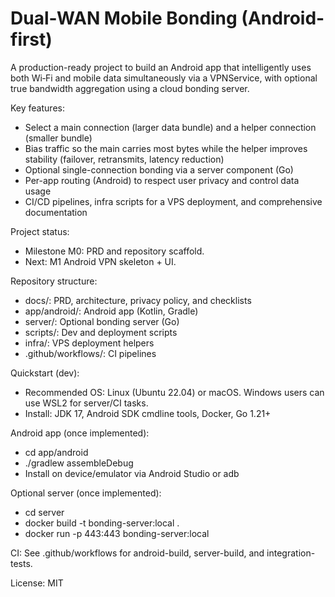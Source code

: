 # Dual-WAN Mobile Bonding (Android-first)

A production-ready project to build an Android app that intelligently uses both Wi‑Fi and mobile data simultaneously via a VPNService, with optional true bandwidth aggregation using a cloud bonding server.

Key features:
- Select a main connection (larger data bundle) and a helper connection (smaller bundle)
- Bias traffic so the main carries most bytes while the helper improves stability (failover, retransmits, latency reduction)
- Optional single-connection bonding via a server component (Go)
- Per-app routing (Android) to respect user privacy and control data usage
- CI/CD pipelines, infra scripts for a VPS deployment, and comprehensive documentation

Project status:
- Milestone M0: PRD and repository scaffold.
- Next: M1 Android VPN skeleton + UI.

Repository structure:
- docs/: PRD, architecture, privacy policy, and checklists
- app/android/: Android app (Kotlin, Gradle)
- server/: Optional bonding server (Go)
- scripts/: Dev and deployment scripts
- infra/: VPS deployment helpers
- .github/workflows/: CI pipelines

Quickstart (dev):
- Recommended OS: Linux (Ubuntu 22.04) or macOS. Windows users can use WSL2 for server/CI tasks.
- Install: JDK 17, Android SDK cmdline tools, Docker, Go 1.21+

Android app (once implemented):
- cd app/android
- ./gradlew assembleDebug
- Install on device/emulator via Android Studio or adb

Optional server (once implemented):
- cd server
- docker build -t bonding-server:local .
- docker run -p 443:443 bonding-server:local

CI: See .github/workflows for android-build, server-build, and integration-tests.

License: MIT
